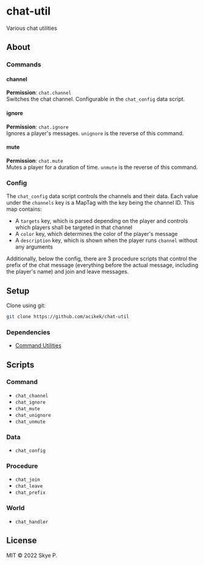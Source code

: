 # chat-util

Various chat utilities

## About

### Commands

#### channel

**Permission**: `chat.channel`<br>
Switches the chat channel. Configurable in the `chat_config` data script.

#### ignore

**Permission**: `chat.ignore`<br>
Ignores a player's messages. `unignore` is the reverse of this command.

#### mute

**Permission**: `chat.mute`<br>
Mutes a player for a duration of time. `unmute` is the reverse of this command.

### Config

The `chat_config` data script controls the channels and their data. Each value under the `channels` key is a MapTag with the key being the channel ID. This map contains:
- A `targets` key, which is parsed depending on the player and controls which players shall be targeted in that channel
- A `color` key, which determines the color of the player's message
- A `description` key, which is shown when the player runs `channel` without any arguments

Additionally, below the config, there are 3 procedure scripts that control the prefix of the chat message (everything before the actual message, including the player's name) and join and leave messages.

## Setup

Clone using git:
```sh
git clone https://github.com/acikek/chat-util
```

### Dependencies

- [Command Utilities](https://forum.denizenscript.com/resources/command-utilities.78/)

## Scripts

### Command

- `chat_channel`
- `chat_ignore`
- `chat_mute`
- `chat_unignore`
- `chat_unmute`

### Data

- `chat_config`

### Procedure

- `chat_join`
- `chat_leave`
- `chat_prefix`

### World

- `chat_handler`

## License

MIT © 2022 Skye P.
